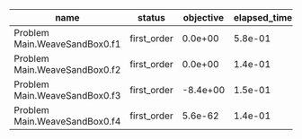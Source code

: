 |                          name |      status | objective | elapsed_time |  iter |
|-------------------------------|-------------|-----------|--------------|-------|
| Problem Main.WeaveSandBox0.f1 | first_order |   0.0e+00 |      5.8e-01 |     2 |
| Problem Main.WeaveSandBox0.f2 | first_order |   0.0e+00 |      1.4e-01 |    17 |
| Problem Main.WeaveSandBox0.f3 | first_order |  -8.4e+00 |      1.5e-01 |    16 |
| Problem Main.WeaveSandBox0.f4 | first_order |   5.6e-62 |      1.4e-01 |     2 |
